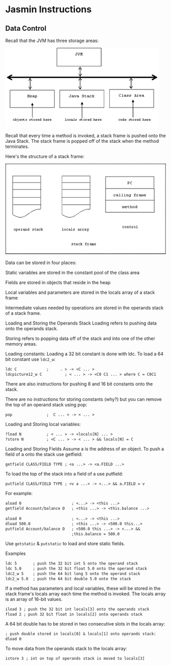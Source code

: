 # Jasmin Instructions
## Data Control
Recall that the JVM has three storage areas:

<img src="image/image001.gif" alt="image1" title="image1">

Recall that every time a method is invoked, a stack frame is pushed onto the Java Stack. The stack frame is popped off of the stack when the method terminates.

Here's the structure of a stack frame:

<img src="image/image002.gif" alt="image2" title="image2">

Data can be stored in four places:

Static variables are stored in the constant pool of the class area

Fields are stored in objects that reside in the heap

Local variables and parameters are stored in the locals array of a stack frame

Intermediate values needed by operations are stored in the operands stack of a stack frame.

Loading and Storing the Operands Stack
Loading refers to pushing data onto the operands stack.

Storing refers to popping data off of the stack and into one of the other memory areas.

Loading constants:
Loading a 32 bit constant is done with ldc. To load a 64 bit constant use `ldc2_w`:

```
ldc C             ;     . > -> <C ... >
ldcpicture12_w C          ; < ... > -> <C0 C1 ... > where C = C0C1
```

There are also instructions for pushing 8 and 16 bit constants onto the stack.

There are no instructions for storing constants (why?) but you can remove the top of an operand stack using pop:

```
pop               ;  C ... > -> < ... >
```

Loading and Storing local variables:
```
?load N           ; < ... > -> <locals[N] ... >
?store N          ; <C ... > -> < ... > && locals[N] = C
```

Loading and Storing Fields
Assume a is the address of an object. To push a field of a onto the stack use getfield:

```
getfield CLASS/FIELD TYPE ; <a ...> -> <a.FIELD ...>
```

To load the top of the stack into a field of a use putfield:

```
putfield CLASS/FIELD TYPE ; <v a ...> -> <...> && a.FIELD = v
```

For example:

```
aload 0                      ; <...> -> <this ...>
getfield Account/balance D   ; <this ...> -> <this.balance ...>

aload 0                      ; <...> -> <this ...>
dload 500.0                  ; <this ...> -> <500.0 this...>
putfield Account/balance D   ; <500.0 this ...> -> <...> &&
                             ;this.balance = 500.0
```

Use `getstatic` & `putstatic` to load and store static fields.

Examples
```
ldc 5       ; push the 32 bit int 5 onto the operand stack
ldc 5.0     ; push the 32 bit float 5.0 onto the operand stack
ldc2_w 5    ; push the 64 bit long 5 onto the operand stack
ldc2_w 5.0  ; push the 64 bit double 5.0 onto the stack
```

If a method has parameters and local variables, these will be stored in the stack frame's locals array each time the method is invoked. The locals array is an array of 16-bit values.

```
iload 3 ; push the 32 bit int locals[3] onto the operands stack
fload 2 ; push 32 bit float in locals[2] onto operands stack
```

A 64 bit double has to be stored in two consecutive slots in the locals array:

```
; push double stored in locals[0] & locals[1] onto operands stack:
dload 0
```

To move data from the operands stack to the locals array:

```
istore 3 ; int on top of operands stack is moved to locals[3]
```
